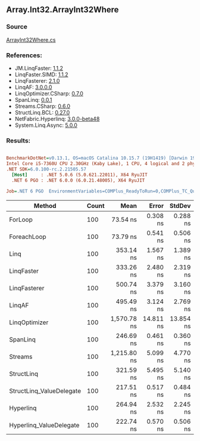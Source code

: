 ﻿## Array.Int32.ArrayInt32Where

### Source
[ArrayInt32Where.cs](../LinqBenchmarks/Array/Int32/ArrayInt32Where.cs)

### References:
- JM.LinqFaster: [1.1.2](https://www.nuget.org/packages/JM.LinqFaster/1.1.2)
- LinqFaster.SIMD: [1.1.2](https://www.nuget.org/packages/LinqFaster.SIMD/1.0.3)
- LinqFasterer: [2.1.0](https://www.nuget.org/packages/LinqFasterer/2.1.0)
- LinqAF: [3.0.0.0](https://www.nuget.org/packages/LinqAF/3.0.0.0)
- LinqOptimizer.CSharp: [0.7.0](https://www.nuget.org/packages/LinqOptimizer.CSharp/0.7.0)
- SpanLinq: [0.0.1](https://www.nuget.org/packages/SpanLinq/0.0.1)
- Streams.CSharp: [0.6.0](https://www.nuget.org/packages/Streams.CSharp/0.6.0)
- StructLinq.BCL: [0.27.0](https://www.nuget.org/packages/StructLinq/0.27.0)
- NetFabric.Hyperlinq: [3.0.0-beta48](https://www.nuget.org/packages/NetFabric.Hyperlinq/3.0.0-beta48)
- System.Linq.Async: [5.0.0](https://www.nuget.org/packages/System.Linq.Async/5.0.0)

### Results:
``` ini

BenchmarkDotNet=v0.13.1, OS=macOS Catalina 10.15.7 (19H1419) [Darwin 19.6.0]
Intel Core i5-7360U CPU 2.30GHz (Kaby Lake), 1 CPU, 4 logical and 2 physical cores
.NET SDK=6.0.100-rc.2.21505.57
  [Host]     : .NET 5.0.6 (5.0.621.22011), X64 RyuJIT
  .NET 6 PGO : .NET 6.0.0 (6.0.21.48005), X64 RyuJIT

Job=.NET 6 PGO  EnvironmentVariables=COMPlus_ReadyToRun=0,COMPlus_TC_QuickJitForLoops=1,COMPlus_TieredPGO=1  Runtime=.NET 6.0  

```
|                   Method | Count |        Mean |     Error |    StdDev |         Ratio | RatioSD |  Gen 0 | Allocated |
|------------------------- |------ |------------:|----------:|----------:|--------------:|--------:|-------:|----------:|
|                  ForLoop |   100 |    73.54 ns |  0.308 ns |  0.288 ns |      baseline |         |      - |         - |
|              ForeachLoop |   100 |    73.79 ns |  0.541 ns |  0.506 ns |  1.00x slower |   0.01x |      - |         - |
|                     Linq |   100 |   353.14 ns |  1.567 ns |  1.389 ns |  4.80x slower |   0.03x | 0.0229 |      48 B |
|               LinqFaster |   100 |   333.26 ns |  2.480 ns |  2.319 ns |  4.53x slower |   0.03x | 0.3171 |     664 B |
|             LinqFasterer |   100 |   500.74 ns |  3.379 ns |  3.160 ns |  6.81x slower |   0.03x | 0.2136 |     448 B |
|                   LinqAF |   100 |   495.49 ns |  3.124 ns |  2.769 ns |  6.74x slower |   0.05x |      - |         - |
|            LinqOptimizer |   100 | 1,570.78 ns | 14.811 ns | 13.854 ns | 21.36x slower |   0.19x | 4.1485 |   8,682 B |
|                 SpanLinq |   100 |   246.69 ns |  0.461 ns |  0.360 ns |  3.35x slower |   0.01x |      - |         - |
|                  Streams |   100 | 1,215.80 ns |  5.099 ns |  4.770 ns | 16.53x slower |   0.10x | 0.2785 |     584 B |
|               StructLinq |   100 |   321.59 ns |  5.495 ns |  5.140 ns |  4.37x slower |   0.07x | 0.0153 |      32 B |
| StructLinq_ValueDelegate |   100 |   217.51 ns |  0.517 ns |  0.484 ns |  2.96x slower |   0.01x |      - |         - |
|                Hyperlinq |   100 |   264.94 ns |  2.532 ns |  2.245 ns |  3.60x slower |   0.04x |      - |         - |
|  Hyperlinq_ValueDelegate |   100 |   222.74 ns |  0.570 ns |  0.506 ns |  3.03x slower |   0.01x |      - |         - |
